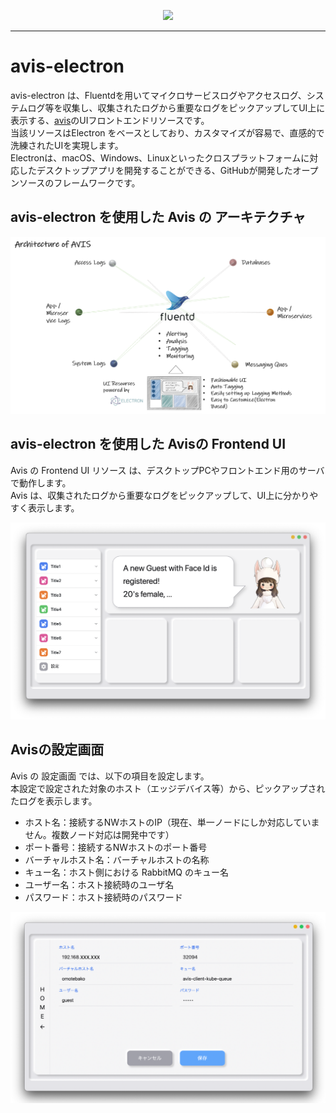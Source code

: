 <p align="center"> <img src="https://user-images.githubusercontent.com/91356865/142387602-3f19e7de-0ba7-4006-82bc-1daa963c1f25.png" width="300">
</p> <p align="center"></p>

***  

# avis-electron

avis-electron は、Fluentdを用いてマイクロサービスログやアクセスログ、システムログ等を収集し、収集されたログから重要なログをピックアップしてUI上に表示する、[avis](https://github.com/latonaio/avis)のUIフロントエンドリソースです。  
当該リソースはElectron をベースとしており、カスタマイズが容易で、直感的で洗練されたUIを実現します。  
Electronは、macOS、Windows、Linuxといったクロスプラットフォームに対応したデスクトップアプリを開発することができる、GitHubが開発したオープンソースのフレームワークです。  

## avis-electron を使用した Avis の アーキテクチャ  

![avis-architecture](docs/avis_architecture.png)

## avis-electron を使用した Avisの Frontend UI  
Avis の Frontend UI リソース は、デスクトップPCやフロントエンド用のサーバで動作します。  
Avis は、収集されたログから重要なログをピックアップして、UI上に分かりやすく表示します。  

![avis_screen](docs/avis_screen.png)

## Avisの設定画面
Avis の 設定画面 では、以下の項目を設定します。  
本設定で設定された対象のホスト（エッジデバイス等）から、ピックアップされたログを表示します。  

* ホスト名：接続するNWホストのIP（現在、単一ノードにしか対応していません。複数ノード対応は開発中です）  
* ポート番号：接続するNWホストのポート番号  
* バーチャルホスト名：バーチャルホストの名称  
* キュー名：ホスト側における RabbitMQ のキュー名  
* ユーザー名：ホスト接続時のユーザ名  
* パスワード：ホスト接続時のパスワード  

![avis-set](docs/avis_set.png)
